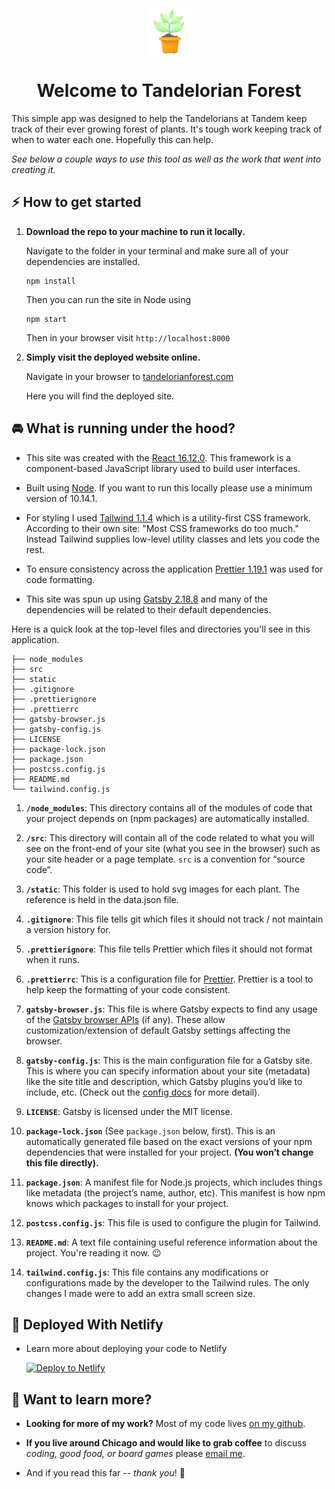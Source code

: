 <p align="center">
    <img alt="idea plant" src="static/plant1.svg" width="70" />
  </a>
</p>
<h1 align="center">
  Welcome to Tandelorian Forest
</h1>

This simple app was designed to help the Tandelorians at Tandem keep track of their ever growing forest of plants. It's tough work keeping track of when to water each one. Hopefully this can help.


_See below a couple ways to use this tool as well as the work that went into creating it._ 

## ⚡️ How to get started

1.  **Download the repo to your machine to run it locally.**

    Navigate to the folder in your terminal and make sure all of your dependencies are installed.

    ```
    npm install
    ```
    Then you can run the site in Node using 

    ```
    npm start
    ```
    Then in your browser visit `http://localhost:8000`


1.  **Simply visit the deployed website online.**

    Navigate in your browser to [tandelorianforest.com](www.google.com)

    Here you will find the deployed site.

## 🚘 What is running under the hood?

- This site was created with the [React 16.12.0](https://www.reactjs.org). This framework is a component-based JavaScript library used to build user interfaces.

- Built using [Node](https://www.nodejs.org). If you want to run this locally please use a minimum version of 10.14.1.

- For styling I used [Tailwind 1.1.4](https://www.tailwindcss.com) which is a utility-first CSS framework. According to their own site: "Most CSS frameworks do too much." Instead Tailwind supplies low-level utility classes and lets you code the rest.

- To ensure consistency across the application [Prettier 1.19.1](https://prettier.io/) was used for code formatting. 

- This site was spun up using [Gatsby 2.18.8](https://www.gatsbyjs.org/) and many of the dependencies will be related to their default dependencies.

Here is a quick look at the top-level files and directories you'll see in this application.

    ├── node_modules
    ├── src
    ├── static
    ├── .gitignore
    ├── .prettierignore
    ├── .prettierrc
    ├── gatsby-browser.js
    ├── gatsby-config.js
    ├── LICENSE
    ├── package-lock.json
    ├── package.json
    ├── postcss.config.js
    ├── README.md
    └── tailwind.config.js

1.  **`/node_modules`**: This directory contains all of the modules of code that your project depends on (npm packages) are automatically installed.

1.  **`/src`**: This directory will contain all of the code related to what you will see on the front-end of your site (what you see in the browser) such as your site header or a page template. `src` is a convention for “source code”.

1. **`/static`**: This folder is used to hold svg images for each plant. The reference is held in the data.json file.

1.  **`.gitignore`**: This file tells git which files it should not track / not maintain a version history for.

1.  **`.prettierignore`**: This file tells Prettier which files it should not format when it runs.

1.  **`.prettierrc`**: This is a configuration file for [Prettier](https://prettier.io/). Prettier is a tool to help keep the formatting of your code consistent.

1.  **`gatsby-browser.js`**: This file is where Gatsby expects to find any usage of the [Gatsby browser APIs](https://www.gatsbyjs.org/docs/browser-apis/) (if any). These allow customization/extension of default Gatsby settings affecting the browser.

1.  **`gatsby-config.js`**: This is the main configuration file for a Gatsby site. This is where you can specify information about your site (metadata) like the site title and description, which Gatsby plugins you’d like to include, etc. (Check out the [config docs](https://www.gatsbyjs.org/docs/gatsby-config/) for more detail).

1.  **`LICENSE`**: Gatsby is licensed under the MIT license.

1. **`package-lock.json`** (See `package.json` below, first). This is an automatically generated file based on the exact versions of your npm dependencies that were installed for your project. **(You won’t change this file directly).**

1. **`package.json`**: A manifest file for Node.js projects, which includes things like metadata (the project’s name, author, etc). This manifest is how npm knows which packages to install for your project.

1. **`postcss.config.js`**: This file is used to configure the plugin for Tailwind.

1. **`README.md`**: A text file containing useful reference information about the project. You're reading it now. 😉

1. **`tailwind.config.js`**: This file contains any modifications or configurations made by the developer to the Tailwind rules. The only changes I made were to add an extra small screen size.


## 🚀 Deployed With Netlify

- Learn more about deploying your code to Netlify

  [![Deploy to Netlify](https://www.netlify.com/img/deploy/button.svg)](https://app.netlify.com/start/deploy?repository=https://github.com/gatsbyjs/gatsby-starter-default)

## 👋 Want to learn more?

- **Looking for more of my work?** Most of my code lives [on my github](https://www.github.org/cm718).

- **If you live around Chicago and would like to grab coffee** to discuss _coding, good food, or board games_ please [email me](mailto:info@chrismclaughlin.dev).

- And if you read this far -- *thank you*! 🙏